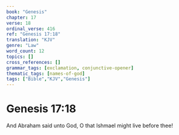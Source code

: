 ```yaml
---
book: "Genesis"
chapter: 17
verse: 18
ordinal_verse: 416
ref: "Genesis 17:18"
translation: "KJV"
genre: "Law"
word_count: 12
topics: []
cross_references: []
grammar_tags: [exclamation, conjunctive-opener]
thematic_tags: [names-of-god]
tags: ["Bible","KJV","Genesis"]
---
```


# Genesis 17:18

And Abraham said unto God, O that Ishmael might live before thee!
